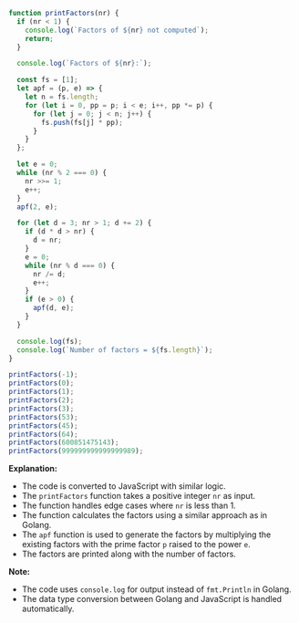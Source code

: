 ```javascript
function printFactors(nr) {
  if (nr < 1) {
    console.log(`Factors of ${nr} not computed`);
    return;
  }

  console.log(`Factors of ${nr}:`);

  const fs = [1];
  let apf = (p, e) => {
    let n = fs.length;
    for (let i = 0, pp = p; i < e; i++, pp *= p) {
      for (let j = 0; j < n; j++) {
        fs.push(fs[j] * pp);
      }
    }
  };

  let e = 0;
  while (nr % 2 === 0) {
    nr >>= 1;
    e++;
  }
  apf(2, e);

  for (let d = 3; nr > 1; d += 2) {
    if (d * d > nr) {
      d = nr;
    }
    e = 0;
    while (nr % d === 0) {
      nr /= d;
      e++;
    }
    if (e > 0) {
      apf(d, e);
    }
  }

  console.log(fs);
  console.log(`Number of factors = ${fs.length}`);
}

printFactors(-1);
printFactors(0);
printFactors(1);
printFactors(2);
printFactors(3);
printFactors(53);
printFactors(45);
printFactors(64);
printFactors(600851475143);
printFactors(999999999999999989);
```

**Explanation:**

* The code is converted to JavaScript with similar logic.
* The `printFactors` function takes a positive integer `nr` as input.
* The function handles edge cases where `nr` is less than 1.
* The function calculates the factors using a similar approach as in Golang.
* The `apf` function is used to generate the factors by multiplying the existing factors with the prime factor `p` raised to the power `e`.
* The factors are printed along with the number of factors.

**Note:**

* The code uses `console.log` for output instead of `fmt.Println` in Golang.
* The data type conversion between Golang and JavaScript is handled automatically.

